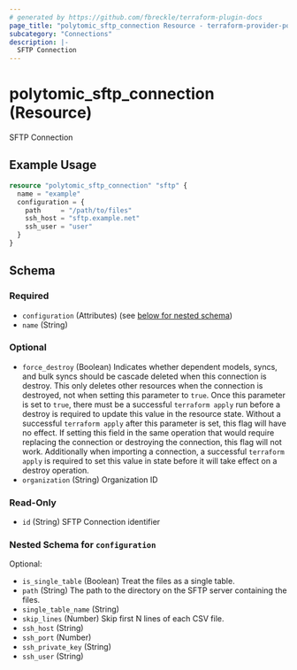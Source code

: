 ```yaml
---
# generated by https://github.com/fbreckle/terraform-plugin-docs
page_title: "polytomic_sftp_connection Resource - terraform-provider-polytomic"
subcategory: "Connections"
description: |-
  SFTP Connection
---
```


# polytomic_sftp_connection (Resource)

SFTP Connection

## Example Usage

```terraform
resource "polytomic_sftp_connection" "sftp" {
  name = "example"
  configuration = {
    path     = "/path/to/files"
    ssh_host = "sftp.example.net"
    ssh_user = "user"
  }
}
```

<!-- schema generated by tfplugindocs -->
## Schema

### Required

- `configuration` (Attributes) (see [below for nested schema](#nestedatt--configuration))
- `name` (String)

### Optional

- `force_destroy` (Boolean) Indicates whether dependent models, syncs, and bulk syncs should be cascade deleted when this connection is destroy. This only deletes other resources when the connection is destroyed, not when setting this parameter to `true`. Once this parameter is set to `true`, there must be a successful `terraform apply` run before a destroy is required to update this value in the resource state. Without a successful `terraform apply` after this parameter is set, this flag will have no effect. If setting this field in the same operation that would require replacing the connection or destroying the connection, this flag will not work. Additionally when importing a connection, a successful `terraform apply` is required to set this value in state before it will take effect on a destroy operation.
- `organization` (String) Organization ID

### Read-Only

- `id` (String) SFTP Connection identifier

<a id="nestedatt--configuration"></a>
### Nested Schema for `configuration`

Optional:

- `is_single_table` (Boolean) Treat the files as a single table.
- `path` (String) The path to the directory on the SFTP server containing the files.
- `single_table_name` (String)
- `skip_lines` (Number) Skip first N lines of each CSV file.
- `ssh_host` (String)
- `ssh_port` (Number)
- `ssh_private_key` (String)
- `ssh_user` (String)



